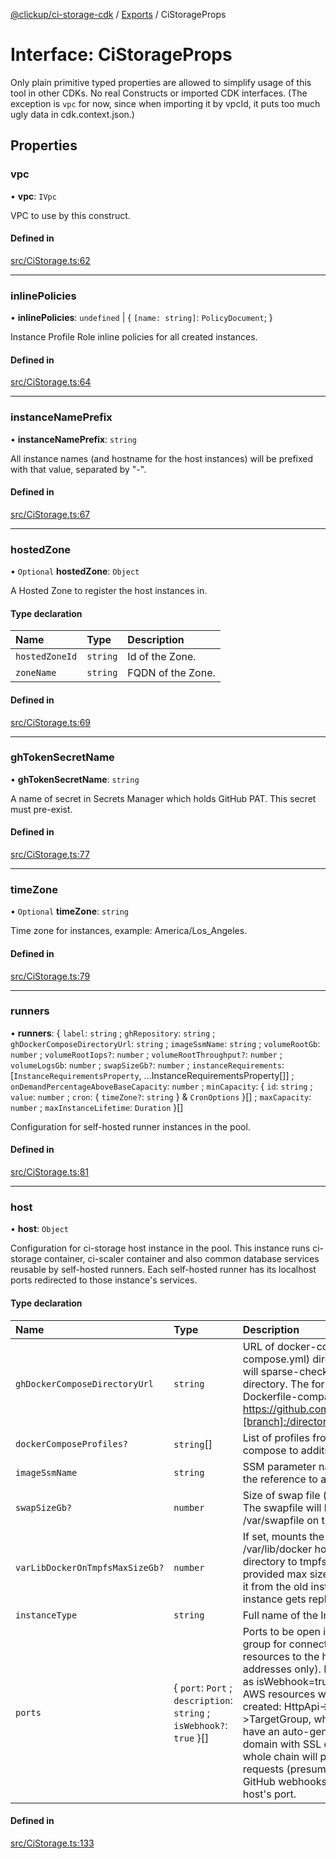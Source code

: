 [@clickup/ci-storage-cdk](../README.md) / [Exports](../modules.md) / CiStorageProps

# Interface: CiStorageProps

Only plain primitive typed properties are allowed to simplify usage of this
tool in other CDKs. No real Constructs or imported CDK interfaces. (The
exception is `vpc` for now, since when importing it by vpcId, it puts too
much ugly data in cdk.context.json.)

## Properties

### vpc

• **vpc**: `IVpc`

VPC to use by this construct.

#### Defined in

[src/CiStorage.ts:62](https://github.com/clickup/ci-storage-cdk/blob/master/src/CiStorage.ts#L62)

___

### inlinePolicies

• **inlinePolicies**: `undefined` \| \{ `[name: string]`: `PolicyDocument`;  }

Instance Profile Role inline policies for all created instances.

#### Defined in

[src/CiStorage.ts:64](https://github.com/clickup/ci-storage-cdk/blob/master/src/CiStorage.ts#L64)

___

### instanceNamePrefix

• **instanceNamePrefix**: `string`

All instance names (and hostname for the host instances) will be prefixed
with that value, separated by "-".

#### Defined in

[src/CiStorage.ts:67](https://github.com/clickup/ci-storage-cdk/blob/master/src/CiStorage.ts#L67)

___

### hostedZone

• `Optional` **hostedZone**: `Object`

A Hosted Zone to register the host instances in.

#### Type declaration

| Name | Type | Description |
| :------ | :------ | :------ |
| `hostedZoneId` | `string` | Id of the Zone. |
| `zoneName` | `string` | FQDN of the Zone. |

#### Defined in

[src/CiStorage.ts:69](https://github.com/clickup/ci-storage-cdk/blob/master/src/CiStorage.ts#L69)

___

### ghTokenSecretName

• **ghTokenSecretName**: `string`

A name of secret in Secrets Manager which holds GitHub PAT. This secret
must pre-exist.

#### Defined in

[src/CiStorage.ts:77](https://github.com/clickup/ci-storage-cdk/blob/master/src/CiStorage.ts#L77)

___

### timeZone

• `Optional` **timeZone**: `string`

Time zone for instances, example: America/Los_Angeles.

#### Defined in

[src/CiStorage.ts:79](https://github.com/clickup/ci-storage-cdk/blob/master/src/CiStorage.ts#L79)

___

### runners

• **runners**: \{ `label`: `string` ; `ghRepository`: `string` ; `ghDockerComposeDirectoryUrl`: `string` ; `imageSsmName`: `string` ; `volumeRootGb`: `number` ; `volumeRootIops?`: `number` ; `volumeRootThroughput?`: `number` ; `volumeLogsGb`: `number` ; `swapSizeGb?`: `number` ; `instanceRequirements`: [`InstanceRequirementsProperty`, ...InstanceRequirementsProperty[]] ; `onDemandPercentageAboveBaseCapacity`: `number` ; `minCapacity`: \{ `id`: `string` ; `value`: `number` ; `cron`: \{ `timeZone?`: `string`  } & `CronOptions`  }[] ; `maxCapacity`: `number` ; `maxInstanceLifetime`: `Duration`  }[]

Configuration for self-hosted runner instances in the pool.

#### Defined in

[src/CiStorage.ts:81](https://github.com/clickup/ci-storage-cdk/blob/master/src/CiStorage.ts#L81)

___

### host

• **host**: `Object`

Configuration for ci-storage host instance in the pool. This instance runs
ci-storage container, ci-scaler container and also common database services
reusable by self-hosted runners. Each self-hosted runner has its localhost
ports redirected to those instance's services.

#### Type declaration

| Name | Type | Description |
| :------ | :------ | :------ |
| `ghDockerComposeDirectoryUrl` | `string` | URL of docker-compose.yml (or compose.yml) directory. The tool will sparse-checkout that directory. The format is Dockerfile-compatible: https://github.com/owner/repo[#[branch]:/directory/with/compose/] |
| `dockerComposeProfiles?` | `string`[] | List of profiles from docker-compose to additionally start. |
| `imageSsmName` | `string` | SSM parameter name which holds the reference to an instance image. |
| `swapSizeGb?` | `number` | Size of swap file (if you need it). The swapfile will be placed to /var/swapfile on the root volume. |
| `varLibDockerOnTmpfsMaxSizeGb?` | `number` | If set, mounts the entire /var/lib/docker host instance directory to tmpfs with the provided max size, and also copies it from the old instance when the instance gets replaced. |
| `instanceType` | `string` | Full name of the Instance type. |
| `ports` | \{ `port`: `Port` ; `description`: `string` ; `isWebhook?`: ``true``  }[] | Ports to be open in the security group for connection from any CI resources to the host (private IP addresses only). For a port marked as isWebhook=true, the following AWS resources will also be created: HttpApi->NLB->TargetGroup, where HttpApi will have an auto-generated AWS domain with SSL enabled, and the whole chain will proxy all POST requests (presumably, sent by GitHub webhooks) to the given host's port. |

#### Defined in

[src/CiStorage.ts:133](https://github.com/clickup/ci-storage-cdk/blob/master/src/CiStorage.ts#L133)

